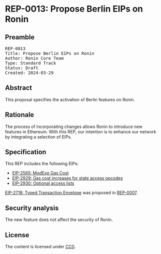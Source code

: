 # REP-0013: Propose Berlin EIPs on Ronin

## Preamble
<pre>
REP-0013
Title: Propose Berlin EIPs on Ronin
Author: Ronin Core Team
Type: Standard Track
Status: Draft
Created: 2024-03-29
</pre>

## Abstract

This proposal specifies the activation of Berlin features on Ronin. 

## Rationale

The process of incorporating changes allows Ronin to introduce new features in Ethereum. With this REP, our intention is to enhance our network by integrating a selection of EIPs.

## Specification

This REP includes the following EIPs:

- [EIP-2565: ModExp Gas Cost](https://eips.ethereum.org/EIPS/eip-2565)
- [EIP-2929: Gas cost increases for state access opcodes](https://eips.ethereum.org/EIPS/eip-2929)
- [EIP-2930: Optional access lists](https://eips.ethereum.org/EIPS/eip-2930) 

[EIP-2718: Typed Transaction Envelope](https://eips.ethereum.org/EIPS/eip-2718) was proposed in [REP-0007](REP-0007/REP-0007.md).

## Security analysis

The new feature does not affect the security of Ronin.

## License

The content is licensed under [CC0](https://creativecommons.org/publicdomain/zero/1.0/).
